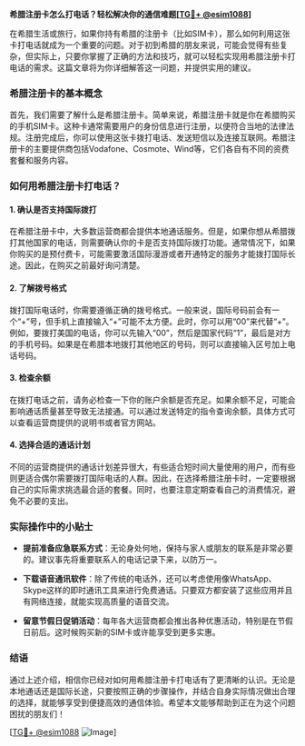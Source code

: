 **希腊注册卡怎么打电话？轻松解决你的通信难题[[TG💪+ @esim1088](https://t.me/s/esim1088)]**

在希腊生活或旅行，如果你持有希腊的注册卡（比如SIM卡），那么如何利用这张卡打电话就成为一个重要的问题。对于初到希腊的朋友来说，可能会觉得有些复杂，但实际上，只要你掌握了正确的方法和技巧，就可以轻松实现用希腊注册卡打电话的需求。这篇文章将为你详细解答这一问题，并提供实用的建议。

### 希腊注册卡的基本概念

首先，我们需要了解什么是希腊注册卡。简单来说，希腊注册卡就是你在希腊购买的手机SIM卡。这种卡通常需要用户的身份信息进行注册，以便符合当地的法律法规。注册完成后，你可以使用这张卡拨打电话、发送短信以及连接互联网。希腊注册卡的主要提供商包括Vodafone、Cosmote、Wind等，它们各自有不同的资费套餐和服务内容。

### 如何用希腊注册卡打电话？

#### 1. **确认是否支持国际拨打**
   在希腊注册卡中，大多数运营商都会提供本地通话服务。但是，如果你想从希腊拨打其他国家的电话，则需要确认你的卡是否支持国际拨打功能。通常情况下，如果你购买的是预付费卡，可能需要激活国际漫游或者开通特定的服务才能拨打国际长途。因此，在购买之前最好询问清楚。

#### 2. **了解拨号格式**
   拨打国际电话时，你需要遵循正确的拨号格式。一般来说，国际号码前会有一个“+”号，但手机上直接输入“+”可能不太方便。此时，你可以用“00”来代替“+”。例如，要拨打美国的电话，你可以先输入“00”，然后是国家代码“1”，最后是对方的手机号码。如果是在希腊本地拨打其他地区的号码，则可以直接输入区号加上电话号码。

#### 3. **检查余额**
   在拨打电话之前，请务必检查一下你的账户余额是否充足。如果余额不足，可能会影响通话质量甚至导致无法接通。可以通过发送特定的指令查询余额，具体方式可以查看运营商提供的说明书或者官方网站。

#### 4. **选择合适的通话计划**
   不同的运营商提供的通话计划差异很大，有些适合短时间大量使用的用户，而有些则更适合偶尔需要拨打国际电话的人群。因此，在选择希腊注册卡时，一定要根据自己的实际需求挑选最合适的套餐。同时，也要注意定期查看自己的消费情况，避免不必要的支出。

### 实际操作中的小贴士

- **提前准备应急联系方式**：无论身处何地，保持与家人或朋友的联系是非常必要的。建议事先将重要联系人的电话记录下来，以防万一。
  
- **下载语音通讯软件**：除了传统的电话外，还可以考虑使用像WhatsApp、Skype这样的即时通讯工具来进行免费通话。只要双方都安装了这些应用并且有网络连接，就能实现高质量的语音交流。

- **留意节假日促销活动**：每年各大运营商都会推出各种优惠活动，特别是在节假日前后。这时候购买新的SIM卡或许能享受到更多实惠。

### 结语

通过上述介绍，相信你已经对如何用希腊注册卡打电话有了更清晰的认识。无论是本地通话还是国际长途，只要按照正确的步骤操作，并结合自身实际情况做出合理的选择，就能够享受到便捷高效的通信体验。希望本文能够帮助到正在为这个问题困扰的朋友们！

[[TG💪+ @esim1088](https://t.me/s/esim1088) ![Image](https://i.postimg.cc/4NQfJmqS/Snipaste-2025-05-13-00-14-12.png)]